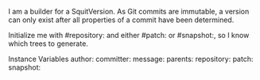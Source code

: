 I am a builder for a SquitVersion. As Git commits are immutable, a version can only exist after all properties of a commit have been determined.

Initialize me with #repository: and either #patch: or #snapshot:, so I know which trees to generate.

Instance Variables
	author:		<GitStamp>
	committer:		<GitStamp>
	message:		<String>
	parents:		<SequenceableCollection of SquitVersion>
	repository:		<SquitRepository>
	patch:			<SquotPatch>
	snapshot:		<SquotSnapshot>